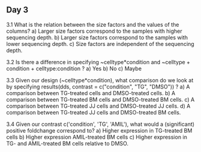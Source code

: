 ## Day 3
3.1 What is the relation between the size factors and the values of the columns?
    a) Larger size factors correspond to the samples with higher sequencing depth.
    b) Larger size factors correspond to the samples with lower sequencing depth.
    c) Size factors are independent of the sequencing depth.

3.2 Is there a difference in specifying ~celltype*condition and ~celltype + condition + celltype:condition ?
   a) Yes
   b) No
   c) Maybe

3.3 Given our design (~celltype*condition), what comparison do we look at by specifying results(dds, contrast = c("condition", "TG", "DMSO")) ?
   a) A comparison between TG-treated cells and DMSO-treated cells.
   b) A comparison between TG-treated BM cells and DMSO-treated BM cells.
   c) A comparison between TG-treated JJ cells and DMSO-treated JJ cells.
   d) A comparison between TG-treated JJ cells and DMSO-treated BM cells.

3.4 Given our contrast c('condition', 'TG', 'AMIL'), what would a (significant) positive foldchange correspond to?
   a) Higher expression in TG-treated BM cells
   b) Higher expression AMIL-treated BM cells
   c) Higher expression in TG- and AMIL-treated BM cells relative to DMSO.
